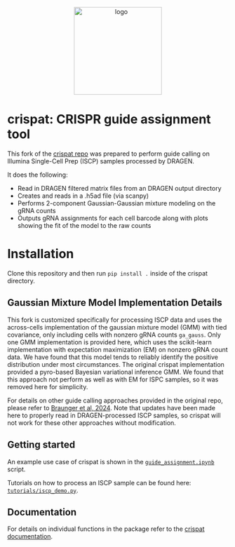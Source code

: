 <p align="center">
    <img src="https://github.com/velten-group/crispat/blob/main/crispat_logo.png" alt="logo" width="200"/>
</p>

# crispat: CRISPR guide assignment tool
This fork of the [crispat repo]([url](https://github.com/velten-group/crispat)) was prepared to perform guide calling on Illumina Single-Cell Prep (ISCP) samples processed by DRAGEN. 

It does the following: 
- Read in DRAGEN filtered matrix files from an DRAGEN output directory
- Creates and reads in a .h5ad file (via scanpy)
- Performs 2-component Gaussian-Gaussian mixture modeling on the gRNA counts
- Outputs gRNA assignments for each cell barcode along with plots showing the fit of the model to the raw counts

# Installation
Clone this repository and then run `pip install .` inside of the crispat directory.

## Gaussian Mixture Model Implementation Details
This fork is customized specifically for processing ISCP data and uses the across-cells implementation of the gaussian mixture model (GMM) with tied covariance, only including cells with nonzero gRNA counts `ga_gauss`. 
Only one GMM implementation is provided here, which uses the scikit-learn implementation with expectation maximization (EM) on nonzero gRNA count data. 
We have found that this model tends to reliably identify the positive distribution under most circumstances. 
The original crispat implementation provided a pyro-based Bayesian variational inference GMM. We found that this approach not perform as well as with EM for ISPC samples, so it was removed here for simplicity.

For details on other guide calling approaches provided in the original repo, please refer to [Braunger et al, 2024](https://academic.oup.com/bioinformatics/article/40/9/btae535/7750392). 
Note that updates have been made here to properly read in DRAGEN-processed ISCP samples, so crispat will not work for these other approaches without modification.

## Getting started
An example use case of crispat is shown in the [`guide_assignment.ipynb`](tutorial/guide_assignment.ipynb) script. 

Tutorials on how to process an ISCP sample can be found here: [`tutorials/iscp_demo.py`](tutorial/downstream_analyses). 

## Documentation

For details on individual functions in the package refer to the [crispat documentation](https://crispat.readthedocs.io/en/latest/index.html).
